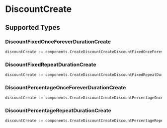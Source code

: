 # DiscountCreate


## Supported Types

### DiscountFixedOnceForeverDurationCreate

```go
discountCreate := components.CreateDiscountCreateDiscountFixedOnceForeverDurationCreate(components.DiscountFixedOnceForeverDurationCreate{/* values here */})
```

### DiscountFixedRepeatDurationCreate

```go
discountCreate := components.CreateDiscountCreateDiscountFixedRepeatDurationCreate(components.DiscountFixedRepeatDurationCreate{/* values here */})
```

### DiscountPercentageOnceForeverDurationCreate

```go
discountCreate := components.CreateDiscountCreateDiscountPercentageOnceForeverDurationCreate(components.DiscountPercentageOnceForeverDurationCreate{/* values here */})
```

### DiscountPercentageRepeatDurationCreate

```go
discountCreate := components.CreateDiscountCreateDiscountPercentageRepeatDurationCreate(components.DiscountPercentageRepeatDurationCreate{/* values here */})
```

